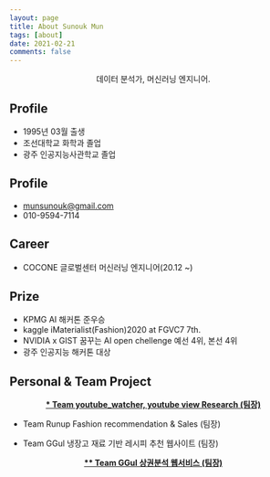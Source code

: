 ```yaml
---
layout: page
title: About Sunouk Mun
tags: [about]
date: 2021-02-21
comments: false
---
```

    
<center> 데이터 분석가, 머신러닝 엔지니어.</center>

## Profile
* 1995년 03월 출생
* 조선대학교 화학과 졸업
* 광주 인공지능사관학교 졸업

## Profile
* munsunouk@gmail.com
* 010-9594-7114

## Career
* COCONE 글로벌센터 머신러닝 엔지니어(20.12 ~)

## Prize
* KPMG AI 해커톤 준우승
* kaggle iMaterialist(Fashion)2020 at FGVC7 7th.
* NVIDIA x GIST 꿈꾸는 AI open chellenge 예선 4위, 본선 4위
* 광주 인공지능 해커톤 대상

## Personal & Team Project
<center><a href="https://munsunouk.github.io//First_project/"><b>* Team youtube_watcher, youtube view Research (팀장)</b></a></center>

* Team Runup Fashion recommendation & Sales (팀장)

* Team GGul 냉장고 재료 기반 레시피 추천 웹사이트 (팀장)

<center><a href="https://github.com/MunSunouk/MunSunouk.github.io/blob/master/_posts/2020-09-07-Second_project.md"><b>** Team GGul 상권분석 웹서비스 (팀장)</b></a></center>
